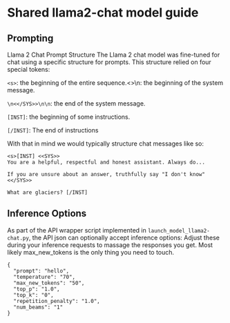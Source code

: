 # Shared llama2-chat model guide

## Prompting
Llama 2 Chat Prompt Structure
The Llama 2 chat model was fine-tuned for chat using a specific structure for prompts. This structure relied on four special tokens:

`<s>`: the beginning of the entire sequence.<<SYS>>\n: the beginning of the system message.

`\n<</SYS>>\n\n`: the end of the system message.

`[INST]`: the beginning of some instructions.

`[/INST]`: The end of instructions


With that in mind we would typically structure chat messages like so:
```
<s>[INST] <<SYS>>
You are a helpful, respectful and honest assistant. Always do...

If you are unsure about an answer, truthfully say "I don't know"
<</SYS>>

What are glaciers? [/INST]
```

## Inference Options
As part of the API wrapper script implemented in `launch_model_llama2-chat.py`, the API json can optionally accept inference options:
Adjust these during your inference requests to massage the responses you get.
Most likely max_new_tokens is the only thing you need to touch.
```
{
  "prompt": "hello",
  "temperature": "70",
  "max_new_tokens": "50",
  "top_p": "1.0",
  "top_k": "0",
  "repetition_penalty": "1.0",
  "num_beams": "1"
}
```
